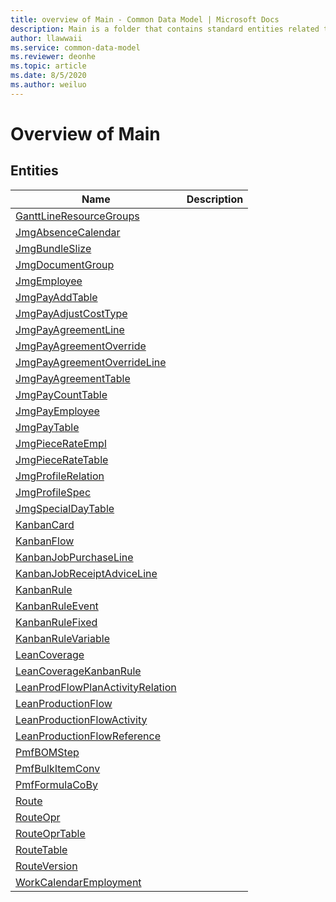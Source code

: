 ```yaml
---
title: overview of Main - Common Data Model | Microsoft Docs
description: Main is a folder that contains standard entities related to the Common Data Model.
author: llawwaii
ms.service: common-data-model
ms.reviewer: deonhe
ms.topic: article
ms.date: 8/5/2020
ms.author: weiluo
---
```


# Overview of Main


## Entities

|Name|Description|
|---|---|
|[GanttLineResourceGroups](GanttLineResourceGroups.md)||
|[JmgAbsenceCalendar](JmgAbsenceCalendar.md)||
|[JmgBundleSlize](JmgBundleSlize.md)||
|[JmgDocumentGroup](JmgDocumentGroup.md)||
|[JmgEmployee](JmgEmployee.md)||
|[JmgPayAddTable](JmgPayAddTable.md)||
|[JmgPayAdjustCostType](JmgPayAdjustCostType.md)||
|[JmgPayAgreementLine](JmgPayAgreementLine.md)||
|[JmgPayAgreementOverride](JmgPayAgreementOverride.md)||
|[JmgPayAgreementOverrideLine](JmgPayAgreementOverrideLine.md)||
|[JmgPayAgreementTable](JmgPayAgreementTable.md)||
|[JmgPayCountTable](JmgPayCountTable.md)||
|[JmgPayEmployee](JmgPayEmployee.md)||
|[JmgPayTable](JmgPayTable.md)||
|[JmgPieceRateEmpl](JmgPieceRateEmpl.md)||
|[JmgPieceRateTable](JmgPieceRateTable.md)||
|[JmgProfileRelation](JmgProfileRelation.md)||
|[JmgProfileSpec](JmgProfileSpec.md)||
|[JmgSpecialDayTable](JmgSpecialDayTable.md)||
|[KanbanCard](KanbanCard.md)||
|[KanbanFlow](KanbanFlow.md)||
|[KanbanJobPurchaseLine](KanbanJobPurchaseLine.md)||
|[KanbanJobReceiptAdviceLine](KanbanJobReceiptAdviceLine.md)||
|[KanbanRule](KanbanRule.md)||
|[KanbanRuleEvent](KanbanRuleEvent.md)||
|[KanbanRuleFixed](KanbanRuleFixed.md)||
|[KanbanRuleVariable](KanbanRuleVariable.md)||
|[LeanCoverage](LeanCoverage.md)||
|[LeanCoverageKanbanRule](LeanCoverageKanbanRule.md)||
|[LeanProdFlowPlanActivityRelation](LeanProdFlowPlanActivityRelation.md)||
|[LeanProductionFlow](LeanProductionFlow.md)||
|[LeanProductionFlowActivity](LeanProductionFlowActivity.md)||
|[LeanProductionFlowReference](LeanProductionFlowReference.md)||
|[PmfBOMStep](PmfBOMStep.md)||
|[PmfBulkItemConv](PmfBulkItemConv.md)||
|[PmfFormulaCoBy](PmfFormulaCoBy.md)||
|[Route](Route.md)||
|[RouteOpr](RouteOpr.md)||
|[RouteOprTable](RouteOprTable.md)||
|[RouteTable](RouteTable.md)||
|[RouteVersion](RouteVersion.md)||
|[WorkCalendarEmployment](WorkCalendarEmployment.md)||
